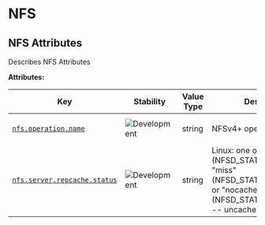 <!-- NOTE: THIS FILE IS AUTOGENERATED. DO NOT EDIT BY HAND. -->
<!-- see templates/registry/markdown/attribute_namespace.md.j2 -->

# NFS

## NFS Attributes

Describes NFS Attributes

**Attributes:**

| Key | Stability | Value Type | Description | Example Values |
|---|---|---|---|---|
| <a id="nfs-operation-name" href="#nfs-operation-name">`nfs.operation.name`</a> | ![Development](https://img.shields.io/badge/-development-blue) | string | NFSv4+ operation name. | `OPEN`; `READ`; `GETATTR` |
| <a id="nfs-server-repcache-status" href="#nfs-server-repcache-status">`nfs.server.repcache.status`</a> | ![Development](https://img.shields.io/badge/-development-blue) | string | Linux: one of "hit" (NFSD_STATS_RC_HITS), "miss" (NFSD_STATS_RC_MISSES), or "nocache" (NFSD_STATS_RC_NOCACHE -- uncacheable) | `hit` |

